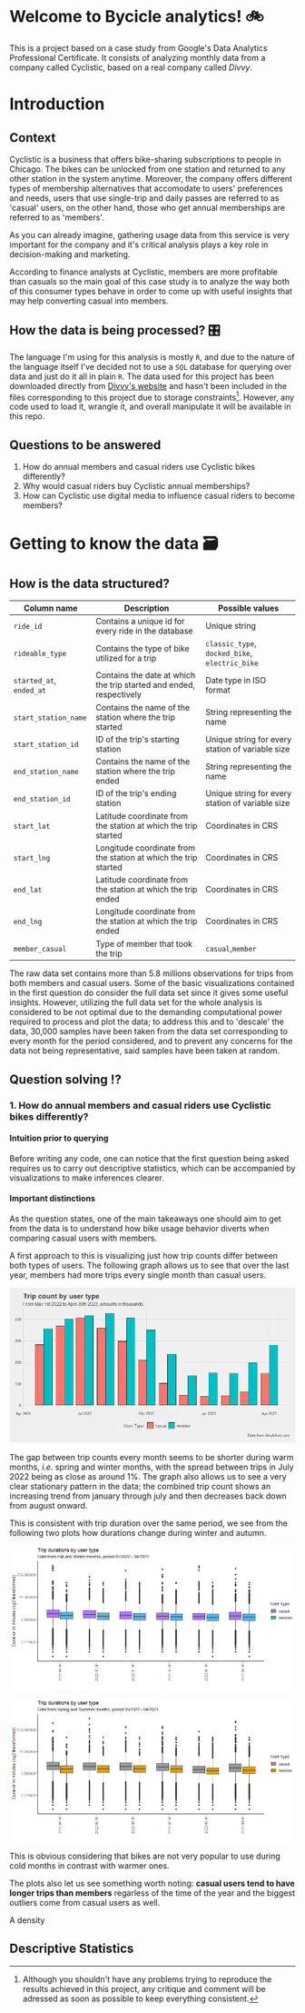 # Welcome to Bycicle analytics! :bike:
This is a project based on a case study from Google's Data Analytics Professional Certificate. It consists of analyzing monthly data from a company called Cyclistic, based on a real company called *Divvy*.

# Introduction
## Context
Cyclistic is a business that offers bike-sharing subscriptions to people in Chicago. The bikes can be unlocked from one station and
returned to any other station in the system anytime. Moreover, the company offers different types of membership alternatives that accomodate to users' preferences and needs, users that use single-trip and daily passes are referred to as 'casual' users, on the other hand, those who get annual memberships are referred to as 'members'. 

As you can already imagine, gathering usage data from this service is very important for the company and it's critical analysis plays a key role in decision-making and marketing.

According to finance analysts at Cyclistic, members are more profitable than casuals so the main goal of this case study is to analyze the way both of this consumer types behave in order to come up with useful insights that may help converting casual into members.

## How the data is being processed? :control_knobs:
The language I'm using for this analysis is mostly `R`, and due to the nature of the language itself I've decided not to use a `SQL` database for querying over data and just do it all in plain `R`. 
The data used for this project has been downloaded directly from [Divvy's website](https://divvybikes.com/system-data) and hasn't been included in the files corresponding to this project due to storage constraints[^1]. However, any code used to load it, wrangle it, and overall manipulate it will be available in this repo.

## Questions to be answered 
1. How do annual members and casual riders use Cyclistic bikes differently?
2. Why would casual riders buy Cyclistic annual memberships?
3. How can Cyclistic use digital media to influence casual riders to become members?

# Getting to know the data :card_file_box:
## How is the data structured?
| Column name | Description | Possible values |
| -- | -- | -- |
| `ride_id` | Contains a unique id for every ride in the database | Unique string |
| `rideable_type` | Contains the type of bike utilized for a trip | `classic_type`, `docked_bike`, `electric_bike` |
| `started_at`, `ended_at` | Contains the date at which the trip started and ended, respectively | Date type in ISO format |
| `start_station_name` | Contains the name of the station where the trip started | String representing the name |
| `start_station_id` | ID of the trip's starting station | Unique string for every station of variable size |
| `end_station_name` | Contains the name of the station where the trip ended | String representing the name |
| `end_station_id` | ID of the trip's ending station | Unique string for every station of variable size |
| `start_lat` | Latitude coordinate from the station at which the trip started | Coordinates in CRS |
| `start_lng` | Longitude coordinate from the station at which the trip started | Coordinates in CRS |
| `end_lat` | Latitude coordinate from the station at which the trip ended | Coordinates in CRS |
| `end_lng` | Longitude coordinate from the station at which the trip ended | Coordinates in CRS |
| `member_casual` | Type of member that took the trip|`casual`,`member`|

The raw data set contains more than 5.8 millions observations for trips from both members and casual users. Some of the basic visualizations contained in the first question do consider the full data set since it gives some useful insights. However, utilizing the full data set for the whole analysis is considered to be not optimal due to the demanding computational power required to process and plot the data; to address this and to 'descale' the data, 30,000 samples have been taken from the data set corresponding to every month for the period considered, and to prevent any concerns for the data not being representative, said samples have been taken at random.

## Question solving :interrobang:
### 1. How do annual members and casual riders use Cyclistic bikes differently?
#### Intuition prior to querying
Before writing any code, one can notice that the first question being asked requires us to carry out descriptive statistics, which can be accompanied by visualizations to make inferences clearer.

#### Important distinctions
As the question states, one of the main takeaways one should aim to get from the data is to understand how bike usage behavior diverts when comparing casual users with members.

A first approach to this is visualizing just how trip counts differ between both types of users. The following graph allows us to see that over the last year, members had more trips every single month than casual users.

![Trip count plot.](figs/plots/trip_count.png)

The gap between trip counts every month seems to be shorter during warm months, *i.e.* spring and winter months, with the spread between trips in July 2022 being as close as around 1%.
The graph also allows us to see a very clear stationary pattern in the data; the combined trip count shows an increasing trend from january through july and then decreases back down from august onward.

This is consistent with trip duration over the same period, we see from the following two plots how durations change during winter and autumn.

![Trip count plot.](figs/plots/bike_trip_durations_cold.png)

![Trip count plot.](figs/plots/bike_trip_durations_warm.png)

This is obvious considering that bikes are not very popular to use during cold months in contrast with warmer ones. 

The plots also let us see something worth noting: **casual users tend to have longer trips than members** regarless of the time of the year and the biggest outliers come from casual users as well.

A density 

## Descriptive Statistics

[^1]: Although you shouldn't have any problems trying to reproduce the results achieved in this project, any critique and comment will be adressed as soon as possible to keep everything consistent.
